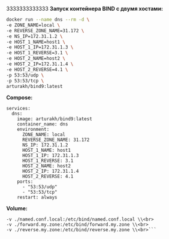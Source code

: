 3333333333333
**Запуск контейнера BIND с двумя хостами:**<br>
```bash
docker run --name dns --rm -d \
-e ZONE_NAME=local \
-e REVERSE_ZONE_NAME=31.172 \
-e NS_IP=172.31.1.2 \
-e HOST_1_NAME=host1 \
-e HOST_1_IP=172.31.1.3 \
-e HOST_1_REVERSE=3.1 \
-e HOST_2_NAME=host2 \
-e HOST_2_IP=172.31.1.4 \
-e HOST_2_REVERSE=4.1 \
-p 53:53/udp \
-p 53:53/tcp \
arturakh/bind9:latest
```

**Compose:**<br>
```version: '3.9'
services:
  dns:
    image: arturakh/bind9:latest
    container_name: dns
    environment:
      ZONE_NAME: local
      REVERSE_ZONE_NAME: 31.172
      NS_IP: 172.31.1.2
      HOST_1_NAME: host1
      HOST_1_IP: 172.31.1.3
      HOST_1_REVERSE: 3.1
      HOST_2_NAME: host2
      HOST_2_IP: 172.31.1.4
      HOST_2_REVERSE: 4.1
    ports:
      - "53:53/udp"
      - "53:53/tcp"
    restart: always
```

**Volume:**<br>
```-v ./named.conf.options:/etc/bind/named.conf.options \\<br>
-v ./named.conf.local:/etc/bind/named.conf.local \\<br>
-v ./forward.my.zone:/etc/bind/forward.my.zone \\<br>
-v ./reverse.my.zone:/etc/bind/reverse.my.zone \\<br>```
